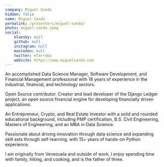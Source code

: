 ```yaml
---
company: Miguel Sanda
hidden: false
name: Miguel Sanda
permalink: /presenters/miguel-sanda/
photo: miguel-sanda.jpeg
social:
    bluesky: null
    github: null
    instagram: null
    mastodon: null
    twitter: elarroba
    website: https://www.miguelsanda.com
---
```


An accomplished Data Science Manager, Software Development, and Financial Management professional with 18 years of experience in the industrial, financial, and technology sectors.

Open Source contributor. Creator and lead developer of the Django Ledger project, an open source financial engine for developing financially driven applications.

An Entrepreneur, Crypto, and Real Estate Investor with a solid and rounded educational background, including PMP certification, B.S. Civil Engineering, Masters of Engineering, and an MBA in Data Science.

Passionate about driving innovation through data science and expanding skill sets through self-learning, with 15+ years of hands-on Python experience.

l am originally from Venezuela and outside of work, I enjoy spending time with family, hiking, and cooking, and is the father of three.
